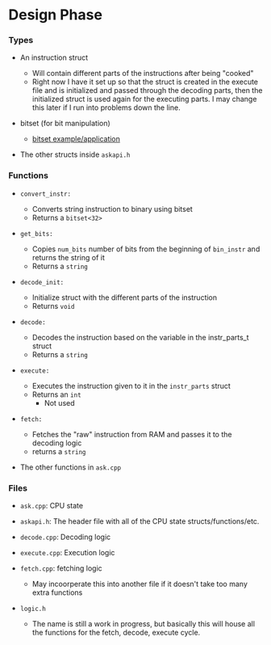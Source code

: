 # Design Phase

### Types

- An instruction struct

    - Will contain different parts of the instructions after being "cooked"
    - Right now I have it set up so that the struct is created in the execute file and is initialized and passed through the decoding parts, then the initialized struct is used again for the executing parts. I may change this later if I run into problems down the line.

- bitset (for bit manipulation)

    - [bitset example/application](https://www.geeksforgeeks.org/cpp-bitset-and-its-application/#)

- The other structs inside `askapi.h`

### Functions

- `convert_instr:`
    - Converts string instruction to binary using bitset
    - Returns a `bitset<32>`

- `get_bits:`
    - Copies `num_bits` number of bits from the beginning of `bin_instr` and returns the string of it
    - Returns a `string`

- `decode_init:`
    - Initialize struct with the different parts of the instruction
    - Returns `void`

- `decode:`
    - Decodes the instruction based on the variable in the instr_parts_t struct
    - Returns a `string`
 
- `execute:`
    - Executes the instruction given to it in the `instr_parts` struct
    - Returns an `int` 
        - Not used

- `fetch:`
    - Fetches the "raw" instruction from RAM and passes it to the decoding logic
    - returns a `string`

- The other functions in `ask.cpp`

### Files

- `ask.cpp`: CPU state

- `askapi.h`: The header file with all of the CPU state structs/functions/etc.

- `decode.cpp`: Decoding logic

- `execute.cpp`: Execution logic

- `fetch.cpp`: fetching logic 

    - May incoorperate this into another file if it doesn't take too many extra functions

- `logic.h` 

    - The name is still a work in progress, but basically this will house all the functions for the fetch, decode, execute cycle.